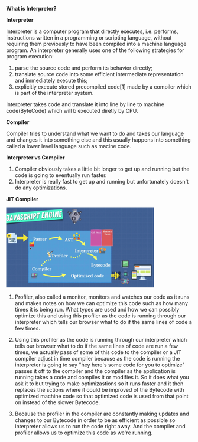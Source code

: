 **What is Interpreter?**

**Interpreter**

Interpreter is a computer program that directly executes, i.e. performs, instructions written in a programming or scripting language, without requiring them previously to have been compiled into a machine language program. An interpreter generally uses one of the following strategies for program execution:

1. parse the source code and perform its behavior directly;
2. translate source code into some efficient intermediate representation and immediately execute this;
3. explicitly execute stored precompiled code[1] made by a compiler which is part of the interpreter system.

Interpreter takes code and translate it into line by line to machine code(ByteCode) which will b executed diretly by CPU.

**Compiler**

Compiler tries to understand what we want to do and takes our language and changes it into something else and this usually happens into something called a lower level language such as macine code.

**Interpreter vs Compiler**

1. Compiler obviously takes a little bit longer to get up and running but the code is going to eventually run faster.
2. Interpreter is really fast to get up and running but unfortunately doesn't do any optimizations.

**JIT Compiler**

<img src="../img/js-foundation-js-engine-001.png"
     alt="How JS Engine Works"
     style="width: 400px; height: 400px margin: 0 auto;" />

1. Profiler, also called a monitor, monitors and watches our code as it runs and makes notes on how we can optimize this code such as how many times it is being run. What types are used and how we can possibly optimize this and using this profiler as the code is running through our interpreter which tells our browser what to do if the same lines of code a few times.

2. Using this profiler as the code is running through our interpreter which tells our browser what to do if the same lines of code are run a few times, we actually pass of some of this code to the compiler or a JIT compiler adjust in time compiler because as the code is running the interpreter is going to say "hey here's some code for you to optimize" passes it off to the compiler and the compiler as the application is running takes a code and compiles it or modifies it. So it does what you ask it to but trying to make optimizastions so it runs faster and it then replaces the sctions where it could be improved of the Bytecode with optimized machine code so that optimized code is used from that point on instead of the slower Bytecode.

3. Because the profiler in the compiler are constantly making updates and changes to our Bytecode in order to be as efficient as possible so interpreter allows us to run the code right away. And the compiler and profiler allows us to optimize this code as we're running.
